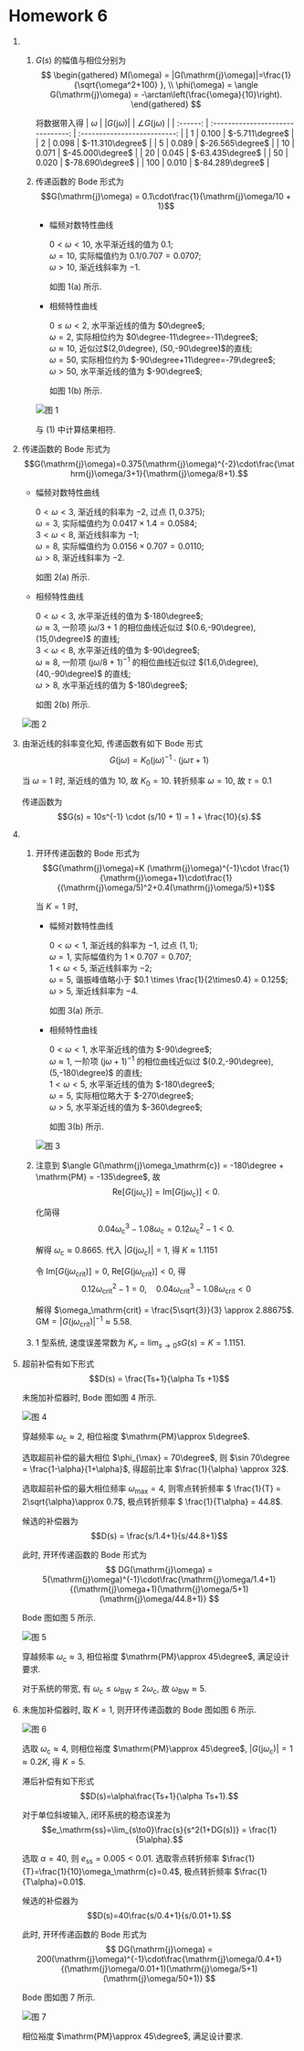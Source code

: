 # Homework 6


1.  1.  $G(s)$ 的幅值与相位分别为
        $$
        \begin{gathered}
        M(\omega) = |G(\mathrm{j}\omega)|=\frac{1}{\sqrt{\omega^2+100} }, \\            
        \phi(\omega) = \angle G(\mathrm{j}\omega) = -\arctan\left(\frac{\omega}{10}\right).
        \end{gathered}
        $$

        将数据带入得
        | $\omega$ | $\vert G(\mathrm{j}\omega)\rvert$ | $\angle G(\mathrm{j}\omega)$ |
        | :------: | :-------------------------------: | :--------------------------: |
        |   $1$    |              $0.100$              |       $-5.711\degree$        |
        |   $2$    |              $0.098$              |       $-11.310\degree$       |
        |   $5$    |              $0.089$              |       $-26.565\degree$       |
        |   $10$   |              $0.071$              |       $-45.000\degree$       |
        |   $20$   |              $0.045$              |       $-63.435\degree$       |
        |   $50$   |              $0.020$              |       $-78.690\degree$       |
        |  $100$   |              $0.010$              |       $-84.289\degree$       |

    1.  传递函数的 Bode 形式为
        $$G(\mathrm{j}\omega) = 0.1\cdot\frac{1}{\mathrm{j}\omega/10 + 1}$$

        -   幅频对数特性曲线
            
            $0<\omega<10$, 水平渐近线的值为 $0.1$;<br>
            $\omega=10$, 实际幅值约为 $0.1/0.707 = 0.0707$;<br>
            $\omega>10$, 渐近线斜率为 $-1$.

            如图 1(a) 所示.

        -   相频特性曲线

            $0\le\omega<2$, 水平渐近线的值为 $0\degree$;<br>
            $\omega = 2$, 实际相位约为 $0\degree-11\degree=-11\degree$;<br>
            $\omega\approx10$, 近似过$(2,0\degree), (50,-90\degree)$的直线;<br>
            $\omega = 50$, 实际相位约为 $-90\degree+11\degree=-79\degree$;<br>
            $\omega>50$, 水平渐近线的值为 $-90\degree$;<br>


            如图 1(b) 所示.

        ![图 1](img/1.jpg)

        与 (1) 中计算结果相符.

2.  传递函数的 Bode 形式为
    $$G(\mathrm{j}\omega)=0.375(\mathrm{j}\omega)^{-2}\cdot\frac{\mathrm{j}\omega/3+1}{\mathrm{j}\omega/8+1}.$$

    -   幅频对数特性曲线

        $0<\omega<3$, 渐近线的斜率为 $-2$, 过点 $(1,0.375)$;<br>
        $\omega=3$, 实际幅值约为 $0.0417 \times 1.4 = 0.0584$;<br>
        $3<\omega<8$, 渐近线斜率为 $-1$;<br>
        $\omega=8$, 实际幅值约为 $0.0156 \times 0.707 = 0.0110$;<br>
        $\omega>8$, 渐近线斜率为 $-2$.

        如图 2(a) 所示.

    -   相频特性曲线

        $0<\omega<3$, 水平渐近线的值为 $-180\degree$;<br>
        $\omega\approx 3$, 一阶项 $\mathrm{j}\omega/3 + 1$ 的相位曲线近似过 $(0.6,-90\degree), (15,0\degree)$ 的直线;<br>
        $3<\omega<8$, 水平渐近线的值为 $-90\degree$;<br>
        $\omega\approx 8$, 一阶项 $(\mathrm{j}\omega/8 + 1)^{-1}$ 的相位曲线近似过 $(1.6,0\degree), (40,-90\degree)$ 的直线;<br>
        $\omega>8$, 水平渐近线的值为 $-180\degree$;<br>

        如图 2(b) 所示.

    ![图 2](img/2.jpg)

3.  由渐近线的斜率变化知, 传递函数有如下 Bode 形式
    $$G(\mathrm{j}\omega) = K_0(\mathrm{j}\omega)^{-1}\cdot(\mathrm{j}\omega\tau+1)$$

    当 $\omega=1$ 时, 渐近线的值为 $10$, 故 $K_0=10$. 转折频率 $\omega = 10$, 故 $\tau = 0.1$

    传递函数为
    $$G(s) = 10s^{-1} \cdot (s/10 + 1) = 1 + \frac{10}{s}.$$

4.  1.  开环传递函数的 Bode 形式为
        $$G(\mathrm{j}\omega)=K (\mathrm{j}\omega)^{-1}\cdot \frac{1}{\mathrm{j}\omega+1}\cdot\frac{1}{(\mathrm{j}\omega/5)^2+0.4(\mathrm{j}\omega/5)+1}$$

        当 $K=1$ 时,
        -   幅频对数特性曲线

            $0<\omega<1$, 渐近线的斜率为 $-1$, 过点 $(1,1)$;<br>
            $\omega=1$, 实际幅值约为 $1 \times 0.707 = 0.707$;<br>
            $1<\omega<5$, 渐近线斜率为 $-2$;<br>
            $\omega=5$, 谐振峰值略小于 $0.1 \times \frac{1}{2\times0.4} = 0.125$;<br>
            $\omega>5$, 渐近线斜率为 $-4$.

            如图 3(a) 所示.

        -   相频特性曲线

            $0<\omega<1$, 水平渐近线的值为 $-90\degree$;<br>
            $\omega\approx 1$, 一阶项 $(\mathrm{j}\omega + 1)^{-1}$ 的相位曲线近似过 $(0.2,-90\degree), (5,-180\degree)$ 的直线;<br>
            $1<\omega<5$, 水平渐近线的值为 $-180\degree$;<br>
            $\omega=5$, 实际相位略大于 $-270\degree$;<br>
            $\omega>5$, 水平渐近线的值为 $-360\degree$;<br>
            
            如图 3(b) 所示.

        ![图 3](img/3.jpg)

    2.  注意到 $\angle G(\mathrm{j}\omega_\mathrm{c}) = -180\degree + \mathrm{PM} = -135\degree$, 故 
        $$\mathrm{Re}[G(\mathrm{j}\omega_\mathrm{c})]=\mathrm{Im}[G(\mathrm{j}\omega_\mathrm{c})] < 0.$$

        化简得
        $$0.04\omega_\mathrm{c}^3 - 1.08\omega_\mathrm{c} = 0.12\omega_\mathrm{c}^2 - 1 < 0.$$
        
        解得 $\omega_\mathrm{c}\approx 0.8665$. 代入 $|G(\mathrm{j}\omega_\mathrm{c})| = 1$, 得 $K\approx 1.1151$

        令 $\mathrm{Im}[G(\mathrm{j}\omega_\mathrm{crit})]=0$, $\mathrm{Re}[G(\mathrm{j}\omega_\mathrm{crit})]<0$, 得
        $$0.12\omega_\mathrm{crit}^2 - 1 = 0,\quad 0.04\omega_\mathrm{crit}^3 - 1.08\omega_\mathrm{crit} < 0$$

        解得 $\omega_\mathrm{crit} = \frac{5\sqrt{3}}{3} \approx 2.88675$. $\mathrm{GM} = |G(\mathrm{j}\omega_\mathrm{crit})|^{-1}\approx5.58$.

    3.  1 型系统, 速度误差常数为 $K_v = \lim_{s\to 0}sG(s)=K=1.1151$.

5.  超前补偿有如下形式
    $$D(s) = \frac{Ts+1}{\alpha Ts +1}$$

    未施加补偿器时, Bode 图如图 4 所示.

    ![图 4](img/4.jpg)

    穿越频率 $\omega_\mathrm{c}\approx 2$, 相位裕度 $\mathrm{PM}\approx 5\degree$.

    选取超前补偿的最大相位 $\phi_{\max} = 70\degree$, 则 $\sin 70\degree = \frac{1-\alpha}{1+\alpha}$, 得超前比率 $\frac{1}{\alpha} \approx 32$.

    选取超前补偿的最大相位频率 $\omega_{\max} = 4$, 则零点转折频率 $ \frac{1}{T} = 2\sqrt{\alpha}\approx 0.7$, 极点转折频率 $ \frac{1}{T\alpha} = 44.8$.

    候选的补偿器为
    $$D(s) = \frac{s/1.4+1}{s/44.8+1}$$

    此时, 开环传递函数的 Bode 形式为
    $$ DG(\mathrm{j}\omega) = 5(\mathrm{j}\omega)^{-1}\cdot\frac{\mathrm{j}\omega/1.4+1}{(\mathrm{j}\omega+1)(\mathrm{j}\omega/5+1)(\mathrm{j}\omega/44.8+1)} $$
 
    Bode 图如图 5 所示.

    ![图 5](img/5.jpg)
   
    穿越频率 $\omega_\mathrm{c}\approx 3$, 相位裕度 $\mathrm{PM}\approx 45\degree$, 满足设计要求.
    
    对于系统的带宽, 有 $\omega_\mathrm{c}\le\omega_\mathrm{BW}\le2\omega_\mathrm{c}$, 故 $\omega_\mathrm{BW}\approx 5$.

6.  未施加补偿器时, 取 $K=1$, 则开环传递函数的 Bode 图如图 6 所示.

    ![图 6](img/6.jpg)

    选取 $\omega_\mathrm{c}\approx 4$, 则相位裕度 $\mathrm{PM}\approx 45\degree$, $\left|G(\mathrm{j}\omega_\mathrm{c})\right| = 1 \approx 0.2K$, 得 $K = 5$.

    滞后补偿有如下形式
    $$D(s)=\alpha\frac{Ts+1}{\alpha Ts+1}.$$

    对于单位斜坡输入, 闭环系统的稳态误差为
    $$e_\mathrm{ss}=\lim_{s\to0}\frac{s}{s^2(1+DG(s))} = \frac{1}{5\alpha}.$$

    选取 $\alpha = 40$, 则 $e_\mathrm{ss} = 0.005< 0.01$. 选取零点转折频率 $\frac{1}{T}=\frac{1}{10}\omega_\mathrm{c}=0.4$, 极点转折频率 $\frac{1}{T\alpha}=0.01$.

    候选的补偿器为
    $$D(s)=40\frac{s/0.4+1}{s/0.01+1}.$$

    此时, 开环传递函数的 Bode 形式为
    $$ DG(\mathrm{j}\omega) = 200(\mathrm{j}\omega)^{-1}\cdot\frac{\mathrm{j}\omega/0.4+1}{(\mathrm{j}\omega/0.01+1)(\mathrm{j}\omega/5+1)(\mathrm{j}\omega/50+1)} $$
 
    Bode 图如图 7 所示.

    ![图 7](img/7.jpg)

    相位裕度 $\mathrm{PM}\approx 45\degree$, 满足设计要求.

